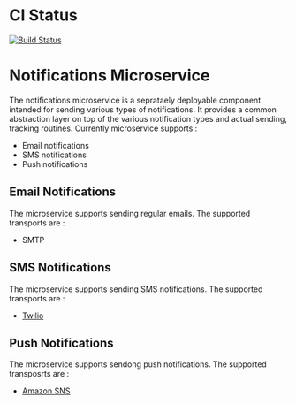# CI Status
[![Build Status](https://travis-ci.org/sflpro/ms_notifications.svg?branch=master)](https://travis-ci.org/sflpro/ms_notifications)

# Notifications Microservice
The notifications microservice is a seprataely deployable component intended for sending various types of notifications. It provides a common abstraction layer on top of the various notification types and actual sending, tracking routines.
Currently microservice supports :
* Email notifications
* SMS notifications
* Push notifications

## Email Notifications

The microservice supports sending regular emails. The supported transports are :
* SMTP

## SMS Notifications

The microservice supports sending SMS notifications. The supported transports are :
* [Twilio](https://www.twilio.com/) 

## Push Notifications

The microservice supports sendong push notifications. The supported transposrts are :
* [Amazon SNS](https://aws.amazon.com/sns/)
